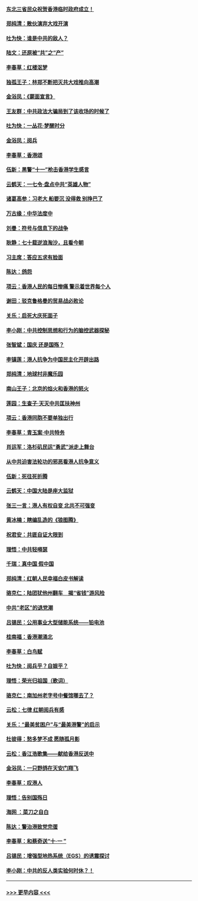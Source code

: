 #### [东北三省民众祝贺香港临时政府成立！](../pages/nsc993/n11571215.md?t=10061844) 
#### [郑纯清：散伙演弃大戏开演](../pages/nsc993/n11570826.md?t=10061844) 
#### [吐为快：谁是中共的敌人？](../pages/nsc993/n11570817.md?t=10061844) 
#### [陆文：还原被“共”之“产”](../pages/nsc993/n11570798.md?t=10061844) 
#### [李春草：红楼沤梦](../pages/nsc993/n11569673.md?t=10061844) 
#### [独孤王子：林郑不断把灭共大戏推向高潮](../pages/nsc993/n11569381.md?t=10061844) 
#### [金浴凤：《蒙面宣言》](../pages/nsc993/n11569368.md?t=10061844) 
#### [王友群：中共政法大骗局到了该收场的时候了](../pages/nsc993/n11568940.md?t=10061844) 
#### [吐为快：一丛花‧梦醒时分](../pages/nsc993/n11567491.md?t=10061844) 
#### [金浴凤：阅兵](../pages/nsc993/n11567454.md?t=10061844) 
#### [李春草：香港颂](../pages/nsc993/n11567444.md?t=10061844) 
#### [伍新：黑警“十一”枪击香港学生感言](../pages/nsc993/n11567426.md?t=10061844) 
#### [云鹤天：一七令‧盘点中共“英雄人物”](../pages/nsc993/n11567091.md?t=10061844) 
#### [诸葛高参：习老大 船要沉 没得救 别挣巴了](../pages/nsc993/n11566976.md?t=10061844) 
#### [万古缘：中华法度中](../pages/nsc993/n11566726.md?t=10061844) 
#### [刘曼：符号与信息下的战争](../pages/nsc993/n11564655.md?t=10061844) 
#### [耿静：七十载逆浪淘沙，且看今朝](../pages/nsc993/n11564520.md?t=10061844) 
#### [习主席：答应五求有脸面](../pages/nsc993/n11563953.md?t=10061844) 
#### [陈达：鸽怨](../pages/nsc993/n11561879.md?t=10061844) 
#### [项云：香港人民的每日惨痛  警示着世界每个人](../pages/nsc993/n11559273.md?t=10061844) 
#### [谢田：驳克鲁格曼的贸易战必败论](../pages/nsc993/n11555840.md?t=10061844) 
#### [关乐：启死大庆死面子](../pages/nsc993/n11556823.md?t=10061844) 
#### [李小刚：中共控制思想和行为的脑控武器探秘](../pages/nsc993/n11556776.md?t=10061844) 
#### [张智斌：国庆  还是国殇？](../pages/nsc993/n11556617.md?t=10061844) 
#### [李镇莲：港人抗争为中国民主化开辟出路](../pages/nsc993/n11556570.md?t=10061844) 
#### [郑纯清：地球村非魔乐园](../pages/nsc993/n11555415.md?t=10061844) 
#### [南山王子：北京的焰火和香港的怒火](../pages/nsc993/n11555318.md?t=10061844) 
#### [莲园：生查子·天灭中共匡扶神州](../pages/nsc993/n11555302.md?t=10061844) 
#### [项云：香港同胞不要单独出行](../pages/nsc993/n11555276.md?t=10061844) 
#### [李春草：青玉案‧中共特务](../pages/nsc993/n11552356.md?t=10061844) 
#### [肖运军：洛杉矶民运“勇武”派走上舞台](../pages/nsc993/n11551595.md?t=10061844) 
#### [从中共迫害法轮功的邪恶看港人抗争意义](../pages/nsc993/n11540858.md?t=10061844) 
#### [伍新：死往死折腾](../pages/nsc993/n11550174.md?t=10061844) 
#### [云鹤天：中国大陆是座大监狱](../pages/nsc993/n11550155.md?t=10061844) 
#### [张三一言：港人有权自变 北共不可强变](../pages/nsc993/n11550132.md?t=10061844) 
#### [黄冰楠：瞎编乱造的《狼图腾》](../pages/nsc993/n11550082.md?t=10061844) 
#### [祝君安：共匪自证大限到](../pages/nsc993/n11550041.md?t=10061844) 
#### [理悟：中共轻嘚瑟](../pages/nsc993/n11547978.md?t=10061844) 
#### [千瑞：真中国 假中国](../pages/nsc993/n11547865.md?t=10061844) 
#### [郑纯清：红朝人民幸福白皮书解读](../pages/nsc993/n11547499.md?t=10061844) 
#### [骆克仁：陆团犹他州翻车　揭“省钱”游风险](../pages/nsc993/n11546977.md?t=10061844) 
#### [中共“老区”的退党潮](../pages/nsc993/n11545995.md?t=10061844) 
#### [吕锡民：公用事业大型储能系统——铅电池](../pages/nsc993/n11545701.md?t=10061844) 
#### [桂南福：香港潮涌北](../pages/nsc993/n11545682.md?t=10061844) 
#### [李春草：白鸟赋](../pages/nsc993/n11545663.md?t=10061844) 
#### [吐为快：阅兵乎？自娱乎？](../pages/nsc993/n11545625.md?t=10061844) 
#### [理悟：荣光归祖国（歌词）](../pages/nsc993/n11545616.md?t=10061844) 
#### [骆克仁：南加州老字号中餐馆哪去了？](../pages/nsc993/n11545120.md?t=10061844) 
#### [云松：七律 红朝阅兵有感](../pages/nsc993/n11542394.md?t=10061844) 
#### [关乐：“最美贫困户”与“最美港警”的启示](../pages/nsc993/n11542252.md?t=10061844) 
#### [杜彼得：愁多梦不成 愿随孤月影](../pages/nsc993/n11540296.md?t=10061844) 
#### [云松：香江浩歌集——献给香港反送中](../pages/nsc993/n11540149.md?t=10061844) 
#### [金浴凤：一只野鸽在天安门翔飞](../pages/nsc993/n11540280.md?t=10061844) 
#### [李春草：叹港人](../pages/nsc993/n11540119.md?t=10061844) 
#### [理悟：告别国殇日](../pages/nsc993/n11539610.md?t=10061844) 
#### [海网 ：菜刀之自白](../pages/nsc993/n11539597.md?t=10061844) 
#### [陈达：警治港致党完蛋](../pages/nsc993/n11538127.md?t=10061844) 
#### [李春草：和蔡奇送“十·一 ”](../pages/nsc993/n11537810.md?t=10061844) 
#### [吕锡民：增强型地热系统（EGS）的诱震探讨](../pages/nsc993/n11537765.md?t=10061844) 
#### [李小刚：中共的反人类实验何时休？！](../pages/nsc993/n11537669.md?t=10061844) 

----
#### [ >>> 更早内容 <<< ](../indexes/nsc993-earlier.md)
